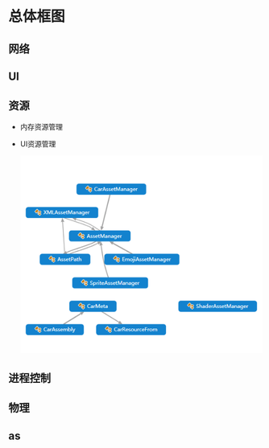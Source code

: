# 总体框图

## 网络

## UI

## 资源

+ 内存资源管理

+ UI资源管理

	![Alt text](archives/fq/images/2014-10-27-01.png)

## 进程控制

## 物理

## as
